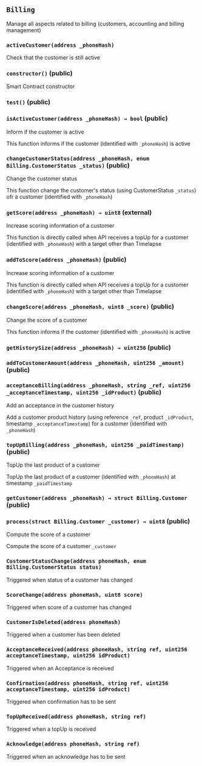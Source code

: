 ## `Billing`

Manage all aspects related to billing (customers, accounting and billing management)




### `activeCustomer(address _phoneHash)`



Check that the customer is still active


### `constructor()` (public)



Smart Contract constructor

### `test()` (public)





### `isActiveCustomer(address _phoneHash) → bool` (public)

Inform if the customer is active


This function informs if the customer (identified with `_phoneHash`) is active

### `changeCustomerStatus(address _phoneHash, enum Billing.CustomerStatus _status)` (public)

Change the customer status


This function change the customer's status (using CustomerStatus `_status`) ofr a customer (identified with `_phoneHash`)

### `getScore(address _phoneHash) → uint8` (external)

Increase scoring information of a customer


This function is directly called when API receives a topUp for a customer (identified with `_phoneHash`) with a target other than Timelapse

### `addToScore(address _phoneHash)` (public)

Increase scoring information of a customer


This function is directly called when API receives a topUp for a customer (identified with `_phoneHash`) with a target other than Timelapse

### `changeScore(address _phoneHash, uint8 _score)` (public)

Change the score of a customer


This function informs if the customer (identified with `_phoneHash`) is active

### `getHistorySize(address _phoneHash) → uint256` (public)





### `addToCustomerAmount(address _phoneHash, uint256 _amount)` (public)





### `acceptanceBilling(address _phoneHash, string _ref, uint256 _acceptanceTimestamp, uint256 _idProduct)` (public)

Add an acceptance in the customer history


Add a customer product history (using reference `_ref`, product `_idProduct`, timestamp `_acceptanceTimestamp`) for a customer (identified with `_phoneHash`)

### `topUpBilling(address _phoneHash, uint256 _paidTimestamp)` (public)

TopUp the last product of a customer


TopUp the last product of a customer (identified with `_phoneHash`) at timestamp `_paidTimestamp`

### `getCustomer(address _phoneHash) → struct Billing.Customer` (public)





### `process(struct Billing.Customer _customer) → uint8` (public)

Compute the score of a customer


Compute the score of a customer `_customer`


### `CustomerStatusChange(address phoneHash, enum Billing.CustomerStatus status)`



Triggered when status of a customer has changed

### `ScoreChange(address phoneHash, uint8 score)`



Triggered when score of a customer has changed

### `CustomerIsDeleted(address phoneHash)`



Triggered when a customer has been deleted

### `AcceptanceReceived(address phoneHash, string ref, uint256 acceptanceTimestamp, uint256 idProduct)`



Triggered when an Acceptance is received

### `Confirmation(address phoneHash, string ref, uint256 acceptanceTimestamp, uint256 idProduct)`



Triggered when confirmation has to be sent

### `TopUpReceived(address phoneHash, string ref)`



Triggered when a topUp is received

### `Acknowledge(address phoneHash, string ref)`



Triggered when an acknowledge has to be sent


